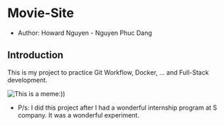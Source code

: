 # Movie-Site
* Author: Howard Nguyen - Nguyen Phuc Dang
## Introduction
This is my project to practice Git Workflow, Docker, ... and Full-Stack development.

![This is a meme:))](https://scontent.fsgn22-1.fna.fbcdn.net/v/t39.30808-6/348612005_772359011098111_4063490379532260642_n.jpg?stp=dst-jpg_s1080x2048&_nc_cat=108&ccb=1-7&_nc_sid=730e14&_nc_ohc=7-hBNEAAbaYAX-06hcU&_nc_ht=scontent.fsgn22-1.fna&oh=00_AfCurE83D1t69TT1ZLkrKIVIxJAqrHoOGRaXjR_xmYAVzg&oe=64D32FE8)

* P/s: I did this project after I had a wonderful internship program at S company. It was a wonderful experiment. 